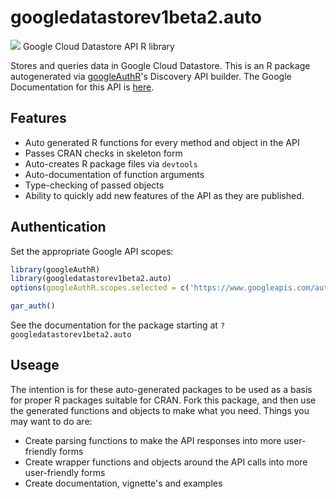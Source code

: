 # googledatastorev1beta2.auto
![](https://www.gstatic.com/images/branding/product/1x/googleg_32dp.png)
Google Cloud Datastore API R library

Stores and queries data in Google Cloud Datastore.
This is an R package autogenerated via [googleAuthR](http://code.markedmondson.me/googleAuthR)'s Discovery API builder. 
The Google Documentation for this API is [here](https://developers.google.com/datastore/).

## Features 
 * Auto generated R functions for every method and object in the API
 * Passes CRAN checks in skeleton form
 * Auto-creates R package files via `devtools`
 * Auto-documentation of function arguments
 * Type-checking of passed objects
 * Ability to quickly add new features of the API as they are published.

## Authentication
Set the appropriate Google API scopes:

```r
library(googleAuthR)
library(googledatastorev1beta2.auto)
options(googleAuthR.scopes.selected = c('https://www.googleapis.com/auth/cloud-platform', 'https://www.googleapis.com/auth/datastore', 'https://www.googleapis.com/auth/userinfo.email'))

gar_auth()
```
 See the documentation for the package starting at `?googledatastorev1beta2.auto`
## Useage
The intention is for these auto-generated packages to be used as a basis for proper R packages suitable for CRAN.
Fork this package, and then use the generated functions and objects to make what you need.
Things you may want to do are:
* Create parsing functions to make the API responses into more user-friendly forms
* Create wrapper functions and objects around the API calls into more user-friendly forms
* Create documentation, vignette's and examples

